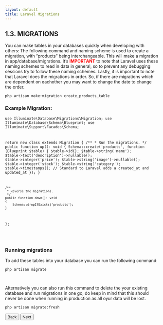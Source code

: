 ```yaml
---
layout: default
title: Laravel Migrations
---
```


<h2>1.3. MIGRATIONS</h2>
<p>You can make tables in your databases quickly when developing with others:
The following command and naming scheme is used to create a migration, with “products” being interchangeable. This will make a migration in app/database/migrations. It’s <b style="color:red;">IMPORTANT</b> to note that Laravel uses these naming schemes to read in data in general, so to prevent any debugging sessions try to follow these naming schemes. Lastly, it is important to note that Laravel does the migrations in order. So, if there are migrations which are dependent on eachother you may want to change the date to change the order.</p>
<div class="codesnippet-wrapper">
  <div class="line-numbers">
</div>
<pre class="codesnippet"><code>php artisan make:migration create_products_table</code></pre></div>

<h3>Example Migration:</h3>
<div class="codesnippet-wrapper">
  <div class="line-numbers">
</div>
<pre class="codesnippet">
<code><?php

use Illuminate\Database\Migrations\Migration;
use Illuminate\Database\Schema\Blueprint;
use Illuminate\Support\Facades\Schema;

return new class extends Migration
{
    /**
     * Run the migrations.
     */
    public function up(): void
    {
        Schema::create('products', function (Blueprint $table) {
            $table->id();
            $table->string('name');
            $table->text('description')->nullable();
            $table->integer('price');
            $table->string('image')->nullable();
            $table->integer('stock');
            $table->string('category');
            $table->timestamps(); // Standard to Laravel adds a created_at and updated_at
        });
    }

    /**
     * Reverse the migrations.
     */
    public function down(): void
    {
        Schema::dropIfExists('products');
    }
};</code></pre></div>
<br>

<h3>Running migrations</h3>
<p>To add these tables into your database you can run the following command:</p>
<div class="codesnippet-wrapper">
  <div class="line-numbers">
</div>
<pre class="codesnippet"><code>php artisan migrate</code></pre></div>
<br>

<p>Alternatively you can also run this command to delete the your existing database and run migrations in one go, do keep in mind that this should never be done when running in production as all oyur data will be lost.</p>
<div class="codesnippet-wrapper">
  <div class="line-numbers">
</div>
<pre class="codesnippet"><code>php artisan migrate:fresh</code></pre></div>


<a href="/views/laravel/components"><button>Back</button></a>
<a href="/views/laravel/models"><button>Next</button></a>
